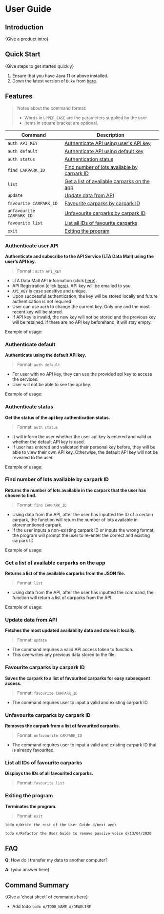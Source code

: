 # User Guide

## Introduction

{Give a product intro}

## Quick Start

{Give steps to get started quickly}

1. Ensure that you have Java 11 or above installed.
2. Down the latest version of `Duke` from [here](http://link.to/duke).

## Features

> Notes about the command format:
>  - Words in `UPPER_CASE` are the parameters supplied by the user.
>  - Items in square bracket are optional.

| Command                   | Description                                                                                  |
|---------------------------|----------------------------------------------------------------------------------------------| 
| `auth API_KEY`            | [Authenticate API using user's API key](#authenticate-user-api)                              |
| `auth default`            | [Authenticate API using default key](#authenticate-default)                                  |
| `auth status`             | [Authentication status](#authenticate-status-auth)                                           |
| `find CARPARK_ID`         | [Find number of lots available by carpark ID](#find-number-of-lots-available-by-carpark-id)  | 
| `list`                    | [Get a list of available carparks on the app](#get-a-list-of-available-carparks-on-the-app)  |
| `update`                  | [Update data from API](#update-data-from-api)                                                |
| `favourite CARPARK_ID`    | [Favourite carparks by carpark ID](#favourite-carparks-by-carpark-id)                        |
| `unfavourite CARPARK_ID`  | [Unfavourite carparks by carpark ID](#unfavourite-carparks-by-carpark-id)                    |
| `favourite list`          | [List all IDs of favourite carparks](#list-all-ids-of-favourite-carparks)                    |
| `exit`                    | [Exiting the program](#exiting-the-program)                                                  |

### Authenticate user API

**Authenticate and subscribe to the API Service (LTA Data Mall) using the user’s API key.**
> Format : `auth API_KEY`

- LTA Data Mall API information (click [here](https://datamall.lta.gov.sg/content/datamall/en/dynamic-data.html)).
- API Registration (click [here](https://datamall.lta.gov.sg/content/datamall/en/request-for-api.html)).
API key will be emailed to you.
- `API_KEY` is case sensitive and unique.
- Upon successful authentication, the key will be stored locally and future authentication is not required.
- User can use `auth` to change the current key. Only one and the most recent key will be stored.
- If API key is invalid, the new key will not be stored and the previous key will be retained. 
If there are no API key beforehand, it will stay empty.

Example of usage:

### Authenticate default

**Authenticate using the default API key.**
> Format: `auth default`

- For user with no API key, they can use the provided api key to access the services.
- User will not be able to see the api key.

Example of usage:

### Authenticate status

**Get the status of the api key authentication status.**
> Format: `auth status`

- It will inform the user whether the user api key is entered and valid or whether the default API key is used.
- If user has entered and validated their personal key before, they will be able to view their own API key. 
Otherwise, the default API key will not be revealed to the user.

Example of usage:

### Find number of lots available by carpark ID

**Returns the number of lots available in the carpark that the user has chosen to find.**
> Format: `find CARPARK_ID`

- Using data from the API, after the user has inputted the ID of a certain carpark, 
the function will return the number of lots available in aforementioned carpark.
- If the user inputs a non-existing carpark ID or inputs the wrong format, 
the program will prompt the user to re-enter the correct and existing carpark ID.

Example of usage:

### Get a list of available carparks on the app

**Returns a list of the available carparks from the JSON file.**
> Format: `list`

- Using data from the API, after the user has inputted the command, the function will return a list of carparks from the API.

Example of usage:

### Update data from API

**Fetches the most updated availability data and stores it locally.**
> Format: `update`

- The command requires a valid API access token to function.
- This overwrites any previous data stored to the file.

### Favourite carparks by carpark ID

**Saves the carpark to a list of favourited carparks for easy subsequent access.**
> Format: `favourite CARPARK_ID`

- The command requires user to input a valid and existing carpark ID.

### Unfavourite carparks by carpark ID 

**Removes the carpark from a list of favourited carparks.**
> Format: `unfavourite CARPARK_ID`

- The command requires user to input a valid and existing carpark ID that is already favourited.

### List all IDs of favourite carparks

**Displays the IDs of all favourited carparks.**
> Format: `favourite list`

### Exiting the program

**Terminates the program.**

> Format: `exit`


`todo n/Write the rest of the User Guide d/next week`

`todo n/Refactor the User Guide to remove passive voice d/13/04/2020`

## FAQ

**Q**: How do I transfer my data to another computer? 

**A**: {your answer here}

## Command Summary

{Give a 'cheat sheet' of commands here}

* Add todo `todo n/TODO_NAME d/DEADLINE`
